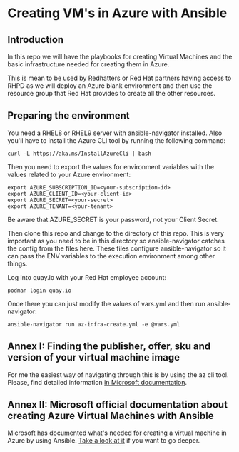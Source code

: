 # Creating VM's in Azure with Ansible

## Introduction

In this repo we will have the playbooks for creating Virtual Machines and the basic infrastructure needed for creating them in Azure.

This is mean to be used by Redhatters or Red Hat partners having access to RHPD as we will deploy an Azure blank environment and then use the resource group that Red Hat provides to create all the other resources.

## Preparing the environment

You need a RHEL8 or RHEL9 server with ansible-navigator installed. Also you'll have to install the Azure CLI tool by running the following command:

```
curl -L https://aka.ms/InstallAzureCli | bash
```

Then you need to export the values for environment variables with the values related to your Azure environment:

```
export AZURE_SUBSCRIPTION_ID=<your-subscription-id>
export AZURE_CLIENT_ID=<your-client-id>
export AZURE_SECRET=<your-secret>
export AZURE_TENANT=<your-tenant>
```

Be aware that AZURE_SECRET is your password, not your Client Secret.

Then clone this repo and change to the directory of this repo. This is very important as you need to be in this directory so ansible-navigator catches the config from the files here. These files configure ansible-navigator so it can pass the ENV variables to the execution environment among other things.

Log into quay.io with your Red Hat employee account:

```
podman login quay.io
```

Once there you can just modify the values of vars.yml and then run ansible-navigator:
```
ansible-navigator run az-infra-create.yml -e @vars.yml
```

## Annex I: Finding the publisher, offer, sku and version of your virtual machine image

For me the easiest way of navigating through this is by using the az cli tool. Please, find detailed information [in Microsoft documentation](https://learn.microsoft.com/en-us/azure/virtual-machines/linux/cli-ps-findimage).

## Annex II: Microsoft official documentation about creating Azure Virtual Machines with Ansible

Microsoft has documented what's needed for creating a virtual machine in Azure by using Ansible. [Take a look at it](https://learn.microsoft.com/en-us/azure/developer/ansible/vm-configure?tabs=ansible) if you want to go deeper.